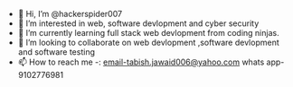 - 👋 Hi, I’m @hackerspider007
- 👀 I’m interested in web, software devlopment and cyber security
- 🌱 I’m currently learning full stack web devlopment from coding ninjas.
- 💞️ I’m looking to collaborate on web devlopment ,software devlopment and software testing
- 📫 How to reach me -:
                email-tabish.jawaid006@yahoo.com
                whats app-9102776981
<!---
hackerspider007/hackerspider007 is a ✨ special ✨ repository because its `README.md` (this file) appears on your GitHub profile.
You can click the Preview link to take a look at your changes.
--->
